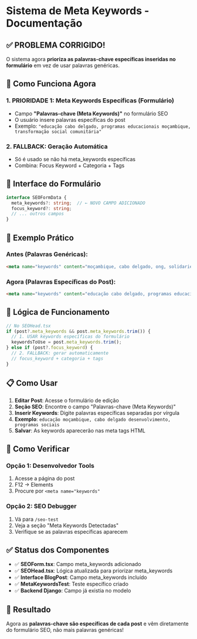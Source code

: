 # Sistema de Meta Keywords - Documentação

## ✅ PROBLEMA CORRIGIDO!

O sistema agora **prioriza as palavras-chave específicas inseridas no formulário** em vez de usar palavras genéricas.

## 🔧 Como Funciona Agora

### 1. **PRIORIDADE 1: Meta Keywords Específicas (Formulário)**
- Campo **"Palavras-chave (Meta Keywords)"** no formulário SEO
- O usuário insere palavras específicas do post
- Exemplo: `"educação cabo delgado, programas educacionais moçambique, transformação social comunitária"`

### 2. **FALLBACK: Geração Automática** 
- Só é usado se não há meta_keywords específicas
- Combina: Focus Keyword + Categoria + Tags

## 📝 Interface do Formulário

```typescript
interface SEOFormData {
  meta_keywords?: string;  // ← NOVO CAMPO ADICIONADO
  focus_keyword?: string;
  // ... outros campos
}
```

## 🎯 Exemplo Prático

### **Antes (Palavras Genéricas):**
```html
<meta name="keywords" content="moçambique, cabo delgado, ong, solidariedade">
```

### **Agora (Palavras Específicas do Post):**
```html
<meta name="keywords" content="educação cabo delgado, programas educacionais moçambique, transformação social comunitária, desenvolvimento sustentável, ensino inovador áfrica">
```

## 🔄 Lógica de Funcionamento

```typescript
// No SEOHead.tsx
if (post?.meta_keywords && post.meta_keywords.trim()) {
  // 1. USAR keywords específicas do formulário
  keywordsToUse = post.meta_keywords.trim();
} else if (post?.focus_keyword) {
  // 2. FALLBACK: gerar automaticamente
  // focus_keyword + categoria + tags
}
```

## 📋 Como Usar

1. **Editar Post**: Acesse o formulário de edição
2. **Seção SEO**: Encontre o campo "Palavras-chave (Meta Keywords)"
3. **Inserir Keywords**: Digite palavras específicas separadas por vírgula
4. **Exemplo**: `educação moçambique, cabo delgado desenvolvimento, programas sociais`
5. **Salvar**: As keywords aparecerão nas meta tags HTML

## 🧪 Como Verificar

### Opção 1: Desenvolvedor Tools
1. Acesse a página do post
2. F12 → Elements
3. Procure por `<meta name="keywords"`

### Opção 2: SEO Debugger
1. Vá para `/seo-test`
2. Veja a seção "Meta Keywords Detectadas"
3. Verifique se as palavras específicas aparecem

## ✅ Status dos Componentes

- ✅ **SEOForm.tsx**: Campo meta_keywords adicionado
- ✅ **SEOHead.tsx**: Lógica atualizada para priorizar meta_keywords
- ✅ **Interface BlogPost**: Campo meta_keywords incluído
- ✅ **MetaKeywordsTest**: Teste específico criado
- ✅ **Backend Django**: Campo já existia no modelo

## 🎉 Resultado

Agora as **palavras-chave são específicas de cada post** e vêm diretamente do formulário SEO, não mais palavras genéricas!
